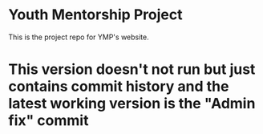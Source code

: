 # Youth Mentorship Project
This is the project repo for YMP's website.

# This version doesn't not run but just contains commit history and the latest working  version is the "Admin fix" commit

